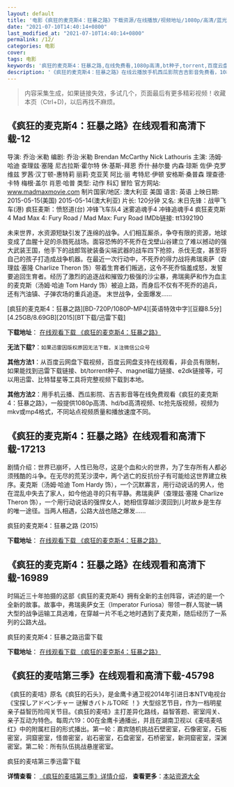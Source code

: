 ```yaml
---
layout: default
title: '电影《疯狂的麦克斯4：狂暴之路》下载资源/在线播放/视频地址/1080p/高清/蓝光'
date: "2021-07-10T14:40:14+0800"
last_modified_at: "2021-07-10T14:40:14+0800"
permalink: /12/
categories: 电影
cover:
tags: 电影
keywords: '疯狂的麦克斯4：狂暴之路,在线免费看,1080p高清,bt种子,torrent,百度云盘,magnet,磁力链,迅雷下载资源'
description: '《疯狂的麦克斯4：狂暴之路》在线云播放手机西瓜影院吉吉影音免费看，1080p高清bd/hd未删减完整版和tc抢先枪版，mkv/mp4格式，附带bt/torrent种子、magnet/磁力链、百度云盘、网盘资源迅雷下载链接'
---
```


>内容采集生成，如果链接失效，多试几个，页面最后有更多精彩视频！收藏本页（Ctrl+D)，以后再找不麻烦。


## 《疯狂的麦克斯4：狂暴之路》在线观看和高清下载-12

导演: 乔治·米勒 编剧: 乔治·米勒 Brendan McCarthy Nick Lathouris 主演: 汤姆·哈迪 查理兹·塞隆 尼古拉斯·霍尔特 休·基斯-拜恩 乔什·赫尔曼 内森·琼斯 佐伊·克罗维兹 罗茜·汉丁顿-惠特莉 丽莉·克亚芙 阿比·丽 考特尼·伊顿 安格斯·桑普森 理查德·卡特 梅根·盖尔 肖恩·哈普 类型: 动作 科幻 冒险 官方网站: www.madmaxmovie.com 制片国家/地区: 澳大利亚 美国 语言: 英语 上映日期: 2015-05-15(美国) 2015-05-14(澳大利亚) 片长: 120分钟 又名: 末日先锋：战甲飞车(港) 疯狂麦斯：愤怒道(台) 冲锋飞车队4 迷雾追魂手4 冲锋追魂手4 疯狂麦克斯4 Mad Max 4: Fury Road / Mad Max: Fury Road IMDb链接: tt1392190

未来世界，水资源短缺引发了连绵的战争。人们相互厮杀，争夺有限的资源，地球变成了血腥十足的杀戮死战场。面容恐怖的不死乔在戈壁山谷建立了难以撼动的强大武装王国，他手下的战郎驾驶装备尖端武器的战车四下抢掠，杀伐无度，甚至将自己的孩子打造成战争机器。在最近一次行动中，不死乔的得力战将弗瑞奥萨（查理兹·塞隆 Charlize Theron 饰）带着生育者们叛逃，这令不死乔恼羞成怒，发誓要追回生育者。经历了激烈的追逐战和摧毁力极强的沙尘暴，弗瑞奥萨和作为血主的麦克斯（汤姆·哈迪 Tom Hardy 饰）被迫上路，而身后不仅有不死乔的追兵，还有汽油镇、子弹农场的重兵追逐。 末世战争，全面爆发……


[疯狂的麦克斯4：狂暴之路][BD-720P/1080P-MP4][英语特效中字][豆瓣8.5分][4.25GB/8.69GB][2015][BT下载/迅雷下载]

**下载地址**： [在线观看下载 《疯狂的麦克斯4：狂暴之路》](https://www.btdx8.com/torrent/mad_max_fury_road_2015.html) 


**无法下载?**：`如果迅雷因版权原因无法下载，关注微信公众号 `

**其他方法1**：从百度云网盘下载视频，百度云网盘支持在线观看，非会员有限制，如果能找到迅雷下载链接、bt/torrent种子、magnet磁力链接、e2dk链接等，可以用迅雷、比特彗星等工具将完整视频下载到本地。

**其他方法2**：用手机云播、西瓜影院、吉吉影音等在线免费观看《疯狂的麦克斯4：狂暴之路》，一般提供1080p高清、hd/bd高清视频、tc抢先版视频，视频为mkv或mp4格式，不同站点视频质量和播放速度不同。


## 《疯狂的麦克斯4：狂暴之路》在线观看和高清下载-17213

剧情介绍：世界已崩坏，人性已殆尽，这是个血和火的世界，为了生存所有人都必须残酷的斗争。在无尽的荒芜沙漠中，两个逃亡的反抗份子有可能给这世界建立秩序。麦克斯（汤姆·哈迪 Tom Hardy 饰），一个沉默寡言，用行动说话的男人，他在混乱中失去了家人，如今他追寻的只有平静。弗瑞奥萨（查理兹·塞隆 Charlize Theron 饰），一个用行动说话的强悍女人，她相信穿越沙漠回到儿时故乡是生存的唯一途径。当两人相遇，公路大战也随之爆发……


疯狂的麦克斯4：狂暴之路 (2015)

**下载地址**： [在线观看下载 《疯狂的麦克斯4：狂暴之路》](https://www.btbtdy.me/btdy/dy273.html) 


## 《疯狂的麦克斯4：狂暴之路》在线观看和高清下载-16989

时隔近三十年拍摄的这部《疯狂的麦克斯4》拥有全新的主创阵容，讲述的是一个全新的故事。故事中，弗瑞奥萨女王（Imperator Furiosa）带领一群人驾驶一辆大型的战争运输工具逃难，在穿越一片不毛之地时遇到了麦克斯，随后经历了一系列的公路大战。<!---剧情end--->


疯狂的麦克斯4：狂暴之路迅雷下载

**下载地址**： [在线观看下载 《疯狂的麦克斯4：狂暴之路》](https://www.993dy.com//vod-detail-id-24779.html) 


## 《疯狂的麦咭第三季》在线观看和高清下载-45798

《疯狂的麦咭》原名《疯狂的石头》，是金鹰卡通卫视2014年引进日本NTV电视台《宝探しアドベンチャー 谜解きバトルTORE ！》大型综艺节目，作为一档明星亲子益智历险闯关节目。《疯狂的麦咭》主打差异化路线，益智答题、密室闯关、亲子互动为特色。每周六19：00在金鹰卡通播出，并且在湖南卫视以《麦咭麦咭红》中的附属栏目的形式播出。第一轮：嘉宾随机挑战石壁密室，石像密室，石板密室，洞窟密室，怪兽密室，岩石密室，石盘密室，石桥密室，新洞窟密室，深渊密室。第二轮：所有队伍挑战悬崖密室。


疯狂的麦咭第三季迅雷下载

**详情查看**： [《疯狂的麦咭第三季》详情介绍](/movie/45798/)， **查看更多**：[本站资源大全](/movie/t/all/)

